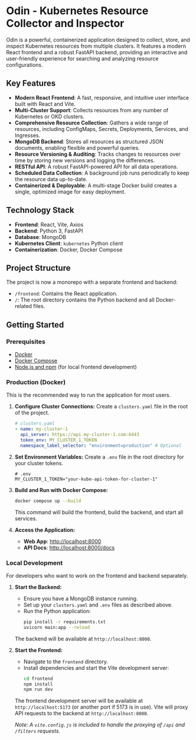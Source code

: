 # Odin - Kubernetes Resource Collector and Inspector

Odin is a powerful, containerized application designed to collect, store, and inspect Kubernetes resources from multiple clusters. It features a modern React frontend and a robust FastAPI backend, providing an interactive and user-friendly experience for searching and analyzing resource configurations.

## Key Features

- **Modern React Frontend**: A fast, responsive, and intuitive user interface built with React and Vite.
- **Multi-Cluster Support**: Collects resources from any number of Kubernetes or OKD clusters.
- **Comprehensive Resource Collection**: Gathers a wide range of resources, including ConfigMaps, Secrets, Deployments, Services, and Ingresses.
- **MongoDB Backend**: Stores all resources as structured JSON documents, enabling flexible and powerful queries.
- **Resource Versioning & Auditing**: Tracks changes to resources over time by storing new versions and logging the differences.
- **RESTful API**: A robust FastAPI-powered API for all data operations.
- **Scheduled Data Collection**: A background job runs periodically to keep the resource data up-to-date.
- **Containerized & Deployable**: A multi-stage Docker build creates a single, optimized image for easy deployment.

## Technology Stack

- **Frontend**: React, Vite, Axios
- **Backend**: Python 3, FastAPI
- **Database**: MongoDB
- **Kubernetes Client**: `kubernetes` Python client
- **Containerization**: Docker, Docker Compose

## Project Structure

The project is now a monorepo with a separate frontend and backend:
-   `/frontend`: Contains the React application.
-   `/`: The root directory contains the Python backend and all Docker-related files.

## Getting Started

### Prerequisites

- [Docker](https://docs.docker.com/get-docker/)
- [Docker Compose](https://docs.docker.com/compose/install/)
- [Node.js and npm](https://nodejs.org/en/) (for local frontend development)

### Production (Docker)

This is the recommended way to run the application for most users.

1.  **Configure Cluster Connections:**
    Create a `clusters.yaml` file in the root of the project.
    ```yaml
    # clusters.yaml
    - name: my-cluster-1
      api_server: https://api.my-cluster-1.com:6443
      token_env: MY_CLUSTER_1_TOKEN
      namespace_label_selector: "environment=production" # Optional
    ```

2.  **Set Environment Variables:**
    Create a `.env` file in the root directory for your cluster tokens.
    ```env
    # .env
    MY_CLUSTER_1_TOKEN="your-kube-api-token-for-cluster-1"
    ```

3.  **Build and Run with Docker Compose:**
    ```bash
    docker compose up --build
    ```
    This command will build the frontend, build the backend, and start all services.

4.  **Access the Application:**
    - **Web App**: [http://localhost:8000](http://localhost:8000)
    - **API Docs**: [http://localhost:8000/docs](http://localhost:8000/docs)

### Local Development

For developers who want to work on the frontend and backend separately.

1.  **Start the Backend:**
    - Ensure you have a MongoDB instance running.
    - Set up your `clusters.yaml` and `.env` files as described above.
    - Run the Python application:
      ```bash
      pip install -r requirements.txt
      uvicorn main:app --reload
      ```
    The backend will be available at `http://localhost:8000`.

2.  **Start the Frontend:**
    - Navigate to the `frontend` directory.
    - Install dependencies and start the Vite development server:
      ```bash
      cd frontend
      npm install
      npm run dev
      ```
    The frontend development server will be available at `http://localhost:5173` (or another port if 5173 is in use). Vite will proxy API requests to the backend at `http://localhost:8000`.

    *Note: A `vite.config.js` is included to handle the proxying of `/api` and `/filters` requests.*